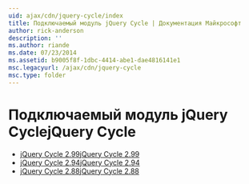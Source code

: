 ```yaml
---
uid: ajax/cdn/jquery-cycle/index
title: Подключаемый модуль jQuery Cycle | Документация Майкрософт
author: rick-anderson
description: ''
ms.author: riande
ms.date: 07/23/2014
ms.assetid: b9005f8f-1dbc-4414-abe1-dae4816141e1
msc.legacyurl: /ajax/cdn/jquery-cycle
msc.type: folder
---
```

<a name="jquery-cycle"></a><span data-ttu-id="7f4c0-102">Подключаемый модуль jQuery Cycle</span><span class="sxs-lookup"><span data-stu-id="7f4c0-102">jQuery Cycle</span></span>
====================
- [<span data-ttu-id="7f4c0-103">jQuery Cycle 2.99</span><span class="sxs-lookup"><span data-stu-id="7f4c0-103">jQuery Cycle 2.99</span></span>](cdnjquerycycle299.md)
- [<span data-ttu-id="7f4c0-104">jQuery Cycle 2.94</span><span class="sxs-lookup"><span data-stu-id="7f4c0-104">jQuery Cycle 2.94</span></span>](cdnjquerycycle294.md)
- [<span data-ttu-id="7f4c0-105">jQuery Cycle 2.88</span><span class="sxs-lookup"><span data-stu-id="7f4c0-105">jQuery Cycle 2.88</span></span>](cdnjquerycycle288.md)
